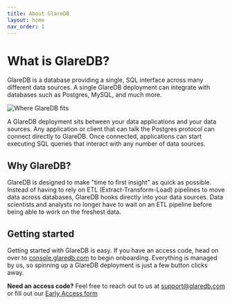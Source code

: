 ```yaml
---
title: About GlareDB
layout: home
nav_order: 1
---
```


# What is GlareDB?

GlareDB is a database providing a single, SQL interface across many different
data sources. A single GlareDB deployment can integrate with databases such as
Postgres, MySQL, and much more.

![Where GlareDB fits]

A GlareDB deployment sits between your data applications and your data sources. Any
application or client that can talk the Postgres protocol can connect directly
to GlareDB. Once connected, applications can start executing SQL queries that
interact with any number of data sources.

## Why GlareDB?

GlareDB is designed to make "time to first insight" as quick as possible.
Instead of having to rely on ETL (Extract-Transform-Load) pipelines to move data
across databases, GlareDB hooks directly into your data sources. Data scientists
and analysts no longer have to wait on an ETL pipeline before being able to work
on the freshest data.

## Getting started

Getting started with GlareDB is easy. If you have an access code, head on over
to [console.glaredb.com] to begin onboarding. Everything is managed by us, so
spinning up a GlareDB deployment is just a few button clicks away.

**Need an access code?** Feel free to reach out to us at [support@glaredb.com]
or fill out our [Early Access form]

[support@glaredb.com]: mailto:support@glaredb.com
[Early Access form]: https://glaredb.com#early-access
[console.glaredb.com]: https://console.glaredb.com
[Where GlareDB fits]: {{site.baseurl}}/assets/images/where-glaredb-fits.png
